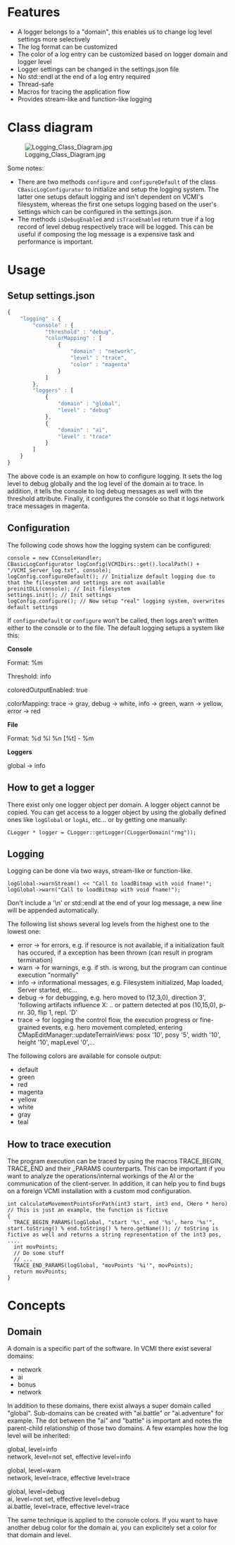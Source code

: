 # Features

-   A logger belongs to a "domain", this enables us to change log level
    settings more selectively
-   The log format can be customized
-   The color of a log entry can be customized based on logger domain
    and logger level
-   Logger settings can be changed in the settings.json file
-   No std::endl at the end of a log entry required
-   Thread-safe
-   Macros for tracing the application flow
-   Provides stream-like and function-like logging

# Class diagram

<figure>
<img src="Logging_Class_Diagram.jpg"
title="Logging_Class_Diagram.jpg" />
<figcaption>Logging_Class_Diagram.jpg</figcaption>
</figure>

Some notes:

-   There are two methods `configure` and `configureDefault` of the
    class `CBasicLogConfigurator` to initialize and setup the logging
    system. The latter one setups default logging and isn't dependent on
    VCMI's filesystem, whereas the first one setups logging based on the
    user's settings which can be configured in the settings.json.
-   The methods `isDebugEnabled` and `isTraceEnabled` return true if a
    log record of level debug respectively trace will be logged. This
    can be useful if composing the log message is a expensive task and
    performance is important.

# Usage

## Setup settings.json

``` javascript
{
    "logging" : {
        "console" : {
            "threshold" : "debug",
            "colorMapping" : [
                {
                    "domain" : "network",
                    "level" : "trace",
                    "color" : "magenta"
                }
            ]
        },
        "loggers" : [
            {
                "domain" : "global",
                "level" : "debug"
            },
            {
                "domain" : "ai",
                "level" : "trace"
            }
        ]
    }
}
```

The above code is an example on how to configure logging. It sets the
log level to debug globally and the log level of the domain ai to trace.
In addition, it tells the console to log debug messages as well with the
threshold attribute. Finally, it configures the console so that it logs
network trace messages in magenta.

## Configuration

The following code shows how the logging system can be configured:

    console = new CConsoleHandler;
    CBasicLogConfigurator logConfig(VCMIDirs::get().localPath() + "/VCMI_Server_log.txt", console);
    logConfig.configureDefault(); // Initialize default logging due to that the filesystem and settings are not available
    preinitDLL(console); // Init filesystem
    settings.init(); // Init settings
    logConfig.configure(); // Now setup "real" logging system, overwrites default settings

If `configureDefault` or `configure` won't be called, then logs aren't
written either to the console or to the file. The default logging setups
a system like this:

**Console**

Format: %m

Threshold: info

coloredOutputEnabled: true

colorMapping: trace -\> gray, debug -\> white, info -\> green, warn -\>
yellow, error -\> red

**File**

Format: %d %l %n \[%t\] - %m

**Loggers**

global -\> info

## How to get a logger

There exist only one logger object per domain. A logger object cannot be
copied. You can get access to a logger object by using the globally
defined ones like `logGlobal` or `logAi`, etc... or by getting one
manually:

    CLogger * logger = CLogger::getLogger(CLoggerDomain("rmg"));

## Logging

Logging can be done via two ways, stream-like or function-like.

    logGlobal->warnStream() << "Call to loadBitmap with void fname!";
    logGlobal->warn("Call to loadBitmap with void fname!");

Don't include a '\n' or std::endl at the end of your log message, a new
line will be appended automatically.

The following list shows several log levels from the highest one to the
lowest one:

-   error -\> for errors, e.g. if resource is not available, if a
    initialization fault has occured, if a exception has been thrown
    (can result in program termination)
-   warn -\> for warnings, e.g. if sth. is wrong, but the program can
    continue execution "normally"
-   info -\> informational messages, e.g. Filesystem initialized, Map
    loaded, Server started, etc...
-   debug -\> for debugging, e.g. hero moved to (12,3,0), direction 3',
    'following artifacts influence X: .. or pattern detected at pos
    (10,15,0), p-nr. 30, flip 1, repl. 'D'
-   trace -\> for logging the control flow, the execution progress or
    fine-grained events, e.g. hero movement completed, entering
    CMapEditManager::updateTerrainViews: posx '10', posy '5', width
    '10', height '10', mapLevel '0',...

The following colors are available for console output:

-   default
-   green
-   red
-   magenta
-   yellow
-   white
-   gray
-   teal

## How to trace execution

The program execution can be traced by using the macros TRACE_BEGIN,
TRACE_END and their \_PARAMS counterparts. This can be important if you
want to analyze the operations/internal workings of the AI or the
communication of the client-server. In addition, it can help you to find
bugs on a foreign VCMI installation with a custom mod configuration.

    int calculateMovementPointsForPath(int3 start, int3 end, CHero * hero) // This is just an example, the function is fictive
    {
      TRACE_BEGIN_PARAMS(logGlobal, "start '%s', end '%s', hero '%s'", start.toString() % end.toString() % hero.getName()); // toString is fictive as well and returns a string representation of the int3 pos, ....
      int movPoints;
      // Do some stuff
      // ...
      TRACE_END_PARAMS(logGlobal, "movPoints '%i'", movPoints);
      return movPoints;
    }

# Concepts

## Domain

A domain is a specific part of the software. In VCMI there exist several
domains:

-   network
-   ai
-   bonus
-   network

In addition to these domains, there exist always a super domain called
"global". Sub-domains can be created with "ai.battle" or "ai.adventure"
for example. The dot between the "ai" and "battle" is important and
notes the parent-child relationship of those two domains. A few examples
how the log level will be inherited:

global, level=info  
network, level=not set, effective level=info

global, level=warn  
network, level=trace, effective level=trace

global, level=debug  
ai, level=not set, effective level=debug  
ai.battle, level=trace, effective level=trace

The same technique is applied to the console colors. If you want to have
another debug color for the domain ai, you can explicitely set a color
for that domain and level.